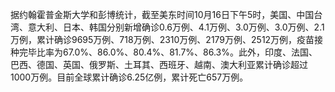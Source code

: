据约翰霍普金斯大学和彭博统计，截至美东时间10月16日下午5时，美国、中国台湾、意大利、日本、韩国分别新增确诊0.6万例、4.1万例、3.0万例、3.0万例、2.1万例，累计确诊9695万例、718万例、2310万例、2179万例、2512万例，疫苗接种完毕比率为67.0%、86.0%、80.4%、81.7%、86.3%。此外，印度、法国、巴西、德国、英国、俄罗斯、土耳其、西班牙、越南、澳大利亚累计确诊超过1000万例。目前全球累计确诊6.25亿例，累计死亡657万例。